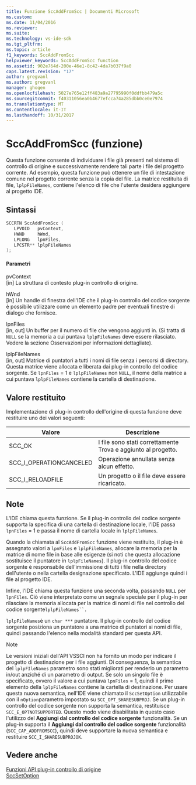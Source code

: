 ```yaml
---
title: Funzione SccAddFromScc | Documenti Microsoft
ms.custom: 
ms.date: 11/04/2016
ms.reviewer: 
ms.suite: 
ms.technology: vs-ide-sdk
ms.tgt_pltfrm: 
ms.topic: article
f1_keywords: SccAddFromScc
helpviewer_keywords: SccAddFromScc function
ms.assetid: 902e764d-200e-46e1-8c42-4da7b037f9a0
caps.latest.revision: "17"
author: gregvanl
ms.author: gregvanl
manager: ghogen
ms.openlocfilehash: 5027e765e12ff483a9a27795990f0ddfbb479a5c
ms.sourcegitcommit: f40311056ea0b4677efcca74a285dbb0ce0e7974
ms.translationtype: MT
ms.contentlocale: it-IT
ms.lasthandoff: 10/31/2017
---
```

# <a name="sccaddfromscc-function"></a>SccAddFromScc (funzione)
Questa funzione consente di individuare i file già presenti nel sistema di controllo di origine e successivamente rendere tali parte i file del progetto corrente. Ad esempio, questa funzione può ottenere un file di intestazione comune nel progetto corrente senza la copia del file. La matrice restituita di file, `lplpFileNames`, contiene l'elenco di file che l'utente desidera aggiungere al progetto IDE.  
  
## <a name="syntax"></a>Sintassi  
  
```cpp  
SCCRTN SccAddFromScc (  
   LPVOID   pvContext,  
   HWND     hWnd,  
   LPLONG   lpnFiles,  
   LPCSTR** lplpFileNames  
);  
```  
  
#### <a name="parameters"></a>Parametri  
 pvContext  
 [in] La struttura di contesto plug-in controllo di origine.  
  
 hWnd  
 [in] Un handle di finestra dell'IDE che il plug-in controllo del codice sorgente è possibile utilizzare come un elemento padre per eventuali finestre di dialogo che fornisce.  
  
 lpnFiles  
 [in, out] Un buffer per il numero di file che vengono aggiunti in. (Si tratta di `NULL` se la memoria a cui puntava `lplpFileNames` deve essere rilasciato. Vedere la sezione Osservazioni per informazioni dettagliate).  
  
 lplpFileNames  
 [in, out] Matrice di puntatori a tutti i nomi di file senza i percorsi di directory. Questa matrice viene allocata e liberata dai plug-in controllo del codice sorgente. Se `lpnFiles` = 1 e `lplpFileNames` non `NULL`, il nome della matrice a cui puntava `lplpFileNames` contiene la cartella di destinazione.  
  
## <a name="return-value"></a>Valore restituito  
 Implementazione di plug-in controllo dell'origine di questa funzione deve restituire uno dei valori seguenti:  
  
|Valore|Descrizione|  
|-----------|-----------------|  
|SCC_OK|I file sono stati correttamente Trova e aggiunto al progetto.|  
|SCC_I_OPERATIONCANCELED|Operazione annullata senza alcun effetto.|  
|SCC_I_RELOADFILE|Un progetto o il file deve essere ricaricato.|  
  
## <a name="remarks"></a>Note  
 L'IDE chiama questa funzione. Se il plug-in controllo del codice sorgente supporta la specifica di una cartella di destinazione locale, l'IDE passa `lpnFiles` = 1 e passa il nome di cartella locale in `lplpFileNames`.  
  
 Quando la chiamata al `SccAddFromScc` funzione viene restituito, il plug-in è assegnato valori a `lpnFiles` e `lplpFileNames`, allocare la memoria per la matrice di nome file in base alle esigenze (si noti che questa allocazione sostituisce il puntatore in `lplpFileNames`). Il plug-in controllo del codice sorgente è responsabile dell'immissione di tutti i file nella directory dell'utente o nella cartella designazione specificato. L'IDE aggiunge quindi i file al progetto IDE.  
  
 Infine, l'IDE chiama questa funzione una seconda volta, passando `NULL` per `lpnFiles`. Ciò viene interpretato come un segnale speciale per il plug-in per rilasciare la memoria allocata per la matrice di nomi di file nel controllo del codice sorgente`lplpFileNames``.`  
  
 `lplpFileNames`è un `char ***` puntatore. Il plug-in controllo del codice sorgente posiziona un puntatore a una matrice di puntatori ai nomi di file, quindi passando l'elenco nella modalità standard per questa API.  
  
> [!NOTE]
>  Le versioni iniziali dell'API VSSCI non ha fornito un modo per indicare il progetto di destinazione per i file aggiunti. Di conseguenza, la semantica del `lplpFIleNames` parametro sono stati migliorati per renderlo un parametro in/out anziché di un parametro di output. Se solo un singolo file è specificato, ovvero il valore a cui puntava `lpnFiles` = 1, quindi il primo elemento della `lplpFileNames` contiene la cartella di destinazione. Per usare questa nuova semantica, nell'IDE viene chiamato il `SccSetOption` utilizzabile con il `nOption`parametro impostato su `SCC_OPT_SHARESUBPROJ`. Se un plug-in controllo del codice sorgente non supporta la semantica, restituisce `SCC_E_OPTNOTSUPPORTED`. Questo modo viene disabilitata in questo caso l'utilizzo del **Aggiungi dal controllo del codice sorgente** funzionalità. Se un plug-in supporta il **Aggiungi dal controllo del codice sorgente** funzionalità (`SCC_CAP_ADDFROMSCC`), quindi deve supportare la nuova semantica e restituire `SCC_I_SHARESUBPROJOK`.  
  
## <a name="see-also"></a>Vedere anche  
 [Funzioni API plug-in controllo di origine](../extensibility/source-control-plug-in-api-functions.md)   
 [SccSetOption](../extensibility/sccsetoption-function.md)